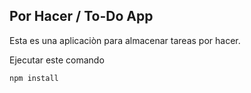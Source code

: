 

## Por Hacer / To-Do App

Esta es una aplicaciòn para almacenar tareas por hacer.

Ejecutar este comando

```
npm install

```